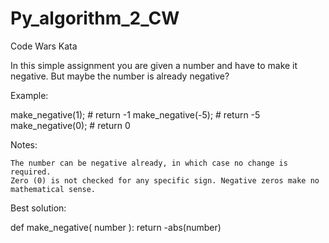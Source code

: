 # Py_algorithm_2_CW
Code Wars Kata 

In this simple assignment you are given a number and have to make it negative. But maybe the number is already negative?

Example:

make_negative(1);  # return -1
make_negative(-5); # return -5
make_negative(0);  # return 0

Notes:

    The number can be negative already, in which case no change is required.
    Zero (0) is not checked for any specific sign. Negative zeros make no mathematical sense.

Best solution: 

def make_negative( number ):
    return -abs(number)
